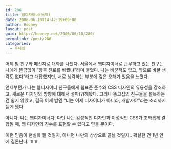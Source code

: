 ```yaml
---
id: 286
title: 웹디자이너(독백)
date: 2006-06-10T14:42:19+09:00
author: Hooney
layout: post
guid: http://hooney.net/2006/06/10/286/
permalink: /post/286
categories:
  - 후니넷
---
```

어제 밤 친구와 메신져로 대화를 나눴다. 서울에서 웹디자이너로 근무하고 있는 친구는 나에게 뜬금없이 &#8220;향후 진로를 바꿨냐&#8221;라며 물었다. 나는 바꾼적도 없고, 앞으로 바꿀 생각도 없다&#8221;라고 대답했지만, 서로 생각하는 부분에 깊은 오해가 있음을 느꼈다.

언제부턴가 나는 웹디자이너 친구들에게 웹표준 준수와 CSS 디자인의 유용성을 강조하고, 새로운 디자인의 방향에 대해서 설파(?)해왔다. 그러나 똥고집의 친구들을 설득하는 건 쉽지 않았고, 결국 어제 밤엔 &#8220;너는 이제 디자이너가 아니라, 개발자야&#8221;라는 소리까지 듣게 됐다.

아니다. 나는 웹디자이너다. 다만 나는 감성적인 디자인과 이성적인 CSS가 조화롭게 결합될 때, 웹 디자인의 진수를 표현할 수 있다고 믿을 뿐이다.

이런 믿음이 현실화 될 것일지, 아니면 나만의 상상으로 끝날 것일지.. 확실한 건 1년 안에 결론난다. ㅎㅎ